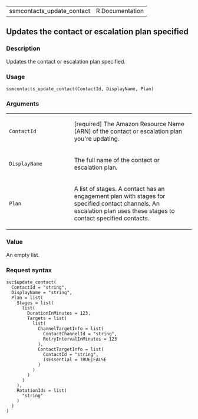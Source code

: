 <table style="width: 100%;">
<tbody>
<tr class="odd">
<td>ssmcontacts_update_contact</td>
<td style="text-align: right;">R Documentation</td>
</tr>
</tbody>
</table>

## Updates the contact or escalation plan specified

### Description

Updates the contact or escalation plan specified.

### Usage

    ssmcontacts_update_contact(ContactId, DisplayName, Plan)

### Arguments

<table>
<colgroup>
<col style="width: 35%" />
<col style="width: 65%" />
</colgroup>
<tbody>
<tr class="odd">
<td><code
id="ssmcontacts_update_contact_:_ContactId">ContactId</code></td>
<td><p>[required] The Amazon Resource Name (ARN) of the contact or
escalation plan you're updating.</p></td>
</tr>
<tr class="even">
<td><code
id="ssmcontacts_update_contact_:_DisplayName">DisplayName</code></td>
<td><p>The full name of the contact or escalation plan.</p></td>
</tr>
<tr class="odd">
<td><code id="ssmcontacts_update_contact_:_Plan">Plan</code></td>
<td><p>A list of stages. A contact has an engagement plan with stages
for specified contact channels. An escalation plan uses these stages to
contact specified contacts.</p></td>
</tr>
</tbody>
</table>

### Value

An empty list.

### Request syntax

    svc$update_contact(
      ContactId = "string",
      DisplayName = "string",
      Plan = list(
        Stages = list(
          list(
            DurationInMinutes = 123,
            Targets = list(
              list(
                ChannelTargetInfo = list(
                  ContactChannelId = "string",
                  RetryIntervalInMinutes = 123
                ),
                ContactTargetInfo = list(
                  ContactId = "string",
                  IsEssential = TRUE|FALSE
                )
              )
            )
          )
        ),
        RotationIds = list(
          "string"
        )
      )
    )
